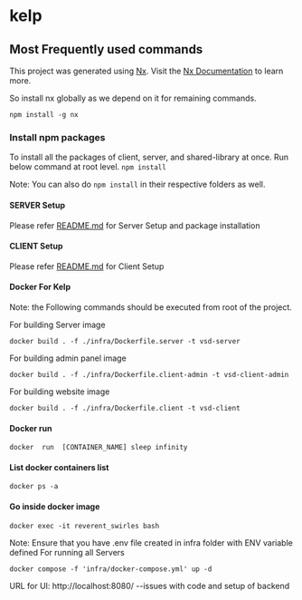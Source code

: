 # kelp

## Most Frequently used commands

This project was generated using [Nx](https://nx.dev). Visit the [Nx Documentation](https://nx.dev) to learn more.

So install nx globally as we depend on it for remaining commands.

`npm install -g nx`

### Install npm packages

To install all the packages of client, server, and shared-library at once. Run below command at root level.
`npm install`

Note: You can also do `npm install` in their respective folders as well.

#### SERVER Setup

Please refer [README.md](server/README.md) for Server Setup and package installation

#### CLIENT Setup

Please refer [README.md](client/README.md) for Client Setup

#### Docker For Kelp

Note: the Following commands should be executed from root of the project.

For building Server image

```shell
docker build . -f ./infra/Dockerfile.server -t vsd-server
```

For building admin panel image

```shell
docker build . -f ./infra/Dockerfile.client-admin -t vsd-client-admin
````

For building website image

```shell
docker build . -f ./infra/Dockerfile.client -t vsd-client
```

#### Docker run
```shell
docker  run  [CONTAINER_NAME] sleep infinity
```
#### List docker containers list
```shell
docker ps -a
```

#### Go inside docker image
```shell
docker exec -it reverent_swirles bash
```

Note: Ensure that you have .env file created in infra folder with ENV variable defined
For running all Servers

```
docker compose -f 'infra/docker-compose.yml' up -d
```

URL for UI: http://localhost:8080/ --issues with code and setup of backend